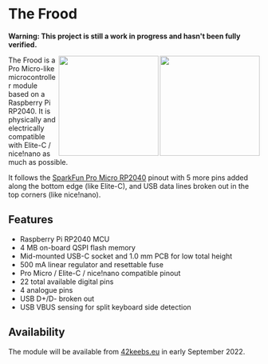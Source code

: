 # The Frood

**Warning: This project is still a work in progress and hasn't been fully verified.**

<img src="https://github.com/piit79/Frood/blob/main/Frood-back.png?raw=true" width="200" align="right">
<img src="https://github.com/piit79/Frood/blob/main/Frood.png?raw=true" width="200" align="right">

The Frood is a Pro Micro-like microcontroller module based on a Raspberry Pi RP2040. It is physically and electrically compatible with Elite-C / nice!nano as much as possible.

It follows the [SparkFun Pro Micro RP2040](https://www.sparkfun.com/products/18288) pinout with 5 more pins added along the bottom edge (like Elite-C), and USB data lines broken out in the top corners (like nice!nano).

## Features

* Raspberry Pi RP2040 MCU
* 4 MB on-board QSPI flash memory
* Mid-mounted USB-C socket and 1.0 mm PCB for low total height
* 500 mA linear regulator and resettable fuse
* Pro Micro / Elite-C / nice!nano compatible pinout
* 22 total available digital pins
* 4 analogue pins
* USB D+/D- broken out
* USB VBUS sensing for split keyboard side detection

## Availability

The module will be available from [42keebs.eu](https://42keebs.eu/) in early September 2022.
